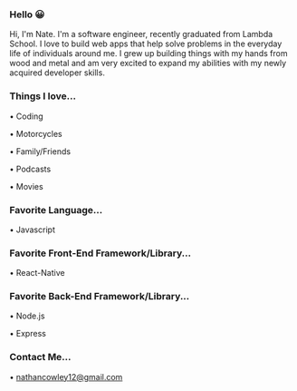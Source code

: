 ### Hello 😀

<!--
**natethegreat5413/natethegreat5413** is a ✨ _special_ ✨ repository because its `README.md` (this file) appears on your GitHub profile.

Here are some ideas to get you started:

- 🔭 I’m currently working on ...
- 🌱 I’m currently learning ...
- 👯 I’m looking to collaborate on ...
- 🤔 I’m looking for help with ...
- 💬 Ask me about ...
- 📫 How to reach me: ...
- 😄 Pronouns: ...
- ⚡ Fun fact: ...
-->
Hi, I'm Nate.  I'm a software engineer, recently graduated from Lambda School.  I love to build web apps that help solve problems in the everyday life of individuals around me.  I grew up building things with my hands from wood and metal and am very excited to expand my abilities with my newly acquired developer skills.

### Things I love...
  • Coding

  • Motorcycles

  • Family/Friends

  • Podcasts

  • Movies

### Favorite Language...
  • Javascript

### Favorite Front-End Framework/Library...
  • React-Native

### Favorite Back-End Framework/Library...
  • Node.js

  • Express

### Contact Me...
  • nathancowley12@gmail.com
